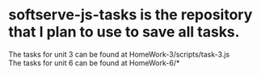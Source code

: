 # softserve-js-tasks is the repository that I plan to use to save all tasks. 
The tasks for unit 3 can be found at HomeWork-3/scripts/task-3.js\
The tasks for unit 6 can be found at HomeWork-6/*
